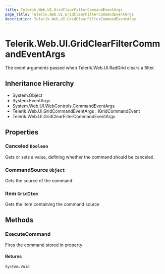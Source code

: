 ```yaml
---
title: Telerik.Web.UI.GridClearFilterCommandEventArgs
page_title: Telerik.Web.UI.GridClearFilterCommandEventArgs
description: Telerik.Web.UI.GridClearFilterCommandEventArgs
---
```


# Telerik.Web.UI.GridClearFilterCommandEventArgs

The event arguments passed when Telerik.Web.UI.RadGrid clears a filter.

## Inheritance Hierarchy

* System.Object
* System.EventArgs
* System.Web.UI.WebControls.CommandEventArgs
* Telerik.Web.UI.GridCommandEventArgs : IGridCommandEvent
* Telerik.Web.UI.GridClearFilterCommandEventArgs

## Properties

###  Canceled `Boolean`

Gets or sets a value, defining whether the command should be canceled.

###  CommandSource `Object`

Gets the source of the command

###  Item `GridItem`

Gets the item containing the command source

## Methods

###  ExecuteCommand

Fires the command stored in 
                property

#### Returns

`System.Void` 


